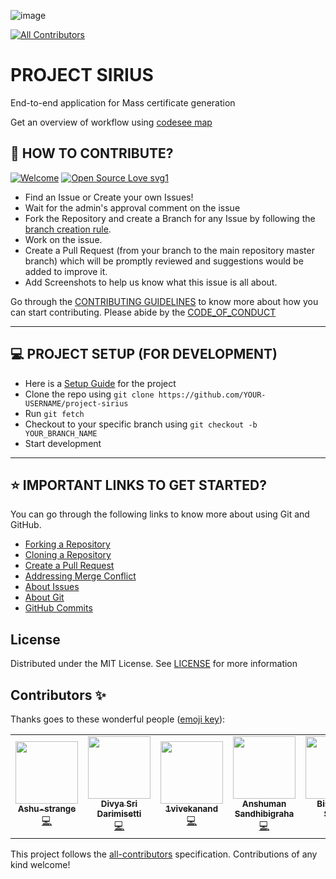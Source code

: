 
![image](https://user-images.githubusercontent.com/35392585/95647461-44a31f00-0aed-11eb-95b6-4c3f20654fb4.png)

<!-- ALL-CONTRIBUTORS-BADGE:START - Do not remove or modify this section -->

[![All Contributors](https://img.shields.io/badge/all_contributors-5-orange.svg?style=flat-square)](#contributors-)

<!-- ALL-CONTRIBUTORS-BADGE:END -->

# PROJECT SIRIUS

End-to-end application for Mass certificate generation

Get an overview of workflow using [codesee map](https://app.codesee.io/maps/public/2b063a60-235a-11ec-9000-0db11fbd1f1b)

## 🤝 HOW TO CONTRIBUTE?

[![Welcome](https://img.shields.io/badge/PRs-welcome-brightgreen.svg?style=flat-square)]()
[![Open Source Love svg1](https://badges.frapsoft.com/os/v1/open-source.svg?v=103)](https://github.com/ellerbrock/open-source-badges/)

- Find an Issue or Create your own Issues!
- Wait for the admin's approval comment on the issue
- Fork the Repository and create a Branch for any Issue by following the [branch creation rule](https://github.com/CYBORG-NIT-ROURKELA/project-sirius/blob/master/CONTRIBUTING.md#branch-creation-rule).
- Work on the issue.
- Create a Pull Request (from your branch to the main repository master branch) which will be promptly reviewed and suggestions would be added to improve it.
- Add Screenshots to help us know what this issue is all about.

Go through the [CONTRIBUTING GUIDELINES](https://github.com/CYBORG-NIT-ROURKELA/project-sirius/blob/master/CONTRIBUTING.md) to know more about how you can start contributing.
Please abide by the [CODE_OF_CONDUCT](https://github.com/CYBORG-NIT-ROURKELA/project-sirius/blob/master/CODE_OF_CONDUCT.md)

---

## 💻 PROJECT SETUP (FOR DEVELOPMENT)

<!-- ### PREREQUISITES -->
- Here is a [Setup Guide](./SETUP.md) for the project
- Clone the repo using `git clone https://github.com/YOUR-USERNAME/project-sirius`
- Run `git fetch`
- Checkout to your specific branch using `git checkout -b YOUR_BRANCH_NAME`
- Start development

---

## ⭐ IMPORTANT LINKS TO GET STARTED?

You can go through the following links to know more about using Git and GitHub.

- [Forking a Repository](https://help.github.com/en/github/getting-started-with-github/fork-a-repo)
- [Cloning a Repository](https://docs.github.com/en/desktop/contributing-and-collaborating-using-github-desktop/adding-and-cloning-repositories)
- [Create a Pull Request](https://docs.github.com/en/github/collaborating-with-issues-and-pull-requests/creating-a-pull-request)
- [Addressing Merge Conflict](https://docs.github.com/en/github/collaborating-with-issues-and-pull-requests/addressing-merge-conflicts)
- [About Issues](https://docs.github.com/en/github/managing-your-work-on-github/managing-your-work-with-issues)
- [About Git](https://docs.github.com/en/github/using-git)
- [GitHub Commits](https://docs.github.com/en/github/committing-changes-to-your-project)

## License

Distributed under the MIT License. See [LICENSE](https://github.com/CYBORG-NIT-ROURKELA/project-sirius/blob/master/LICENSE) for more information

## Contributors ✨

Thanks goes to these wonderful people ([emoji key](https://allcontributors.org/docs/en/emoji-key)):

<!-- ALL-CONTRIBUTORS-LIST:START - Do not remove or modify this section -->
<!-- prettier-ignore-start -->
<!-- markdownlint-disable -->
<table>
  <tr>
    <td align="center"><a href="https://github.com/Ashu-strange"><img src="https://avatars0.githubusercontent.com/u/64271921?v=4" width="100px;" alt=""/><br /><sub><b>Ashu-strange</b></sub></a><br /><a href="https://github.com/CYBORG-NIT-ROURKELA/project-sirius/commits?author=Ashu-strange" title="Code">💻</a></td>
    <td align="center"><a href="https://github.com/irsayvid"><img src="https://avatars2.githubusercontent.com/u/56034618?v=4" width="100px;" alt=""/><br /><sub><b>Divya Sri Darimisetti</b></sub></a><br /><a href="https://github.com/CYBORG-NIT-ROURKELA/project-sirius/commits?author=irsayvid" title="Code">💻</a></td>
    <td align="center"><a href="https://github.com/1vivekanand"><img src="https://avatars3.githubusercontent.com/u/63180857?v=4" width="100px;" alt=""/><br /><sub><b>1vivekanand</b></sub></a><br /><a href="https://github.com/CYBORG-NIT-ROURKELA/project-sirius/commits?author=1vivekanand" title="Code">💻</a></td>
    <td align="center"><a href="https://github.com/anshusandhi6"><img src="https://avatars3.githubusercontent.com/u/59245156?v=4" width="100px;" alt=""/><br /><sub><b>Anshuman Sandhibigraha</b></sub></a><br /><a href="https://github.com/CYBORG-NIT-ROURKELA/project-sirius/commits?author=anshusandhi6" title="Code">💻</a></td>
    <td align="center"><a href="https://biswajeet-sahoo.netlify.app/"><img src="https://avatars1.githubusercontent.com/u/35392585?v=4" width="100px;" alt=""/><br /><sub><b>Biswajeet Sahoo</b></sub></a><br /><a href="https://github.com/CYBORG-NIT-ROURKELA/project-sirius/commits?author=bislara" title="Code">💻</a></td>
  </tr>
</table>

<!-- markdownlint-enable -->
<!-- prettier-ignore-end -->

<!-- ALL-CONTRIBUTORS-LIST:END -->

This project follows the [all-contributors](https://github.com/all-contributors/all-contributors) specification. Contributions of any kind welcome!
